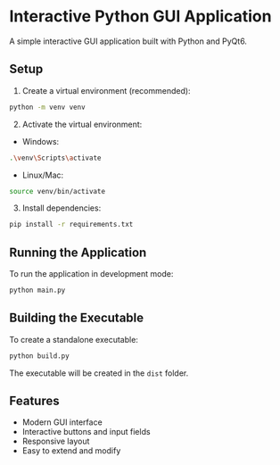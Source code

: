 # Interactive Python GUI Application

A simple interactive GUI application built with Python and PyQt6.

## Setup

1. Create a virtual environment (recommended):
```bash
python -m venv venv
```

2. Activate the virtual environment:
- Windows:
```bash
.\venv\Scripts\activate
```
- Linux/Mac:
```bash
source venv/bin/activate
```

3. Install dependencies:
```bash
pip install -r requirements.txt
```

## Running the Application

To run the application in development mode:
```bash
python main.py
```

## Building the Executable

To create a standalone executable:
```bash
python build.py
```

The executable will be created in the `dist` folder.

## Features

- Modern GUI interface
- Interactive buttons and input fields
- Responsive layout
- Easy to extend and modify 